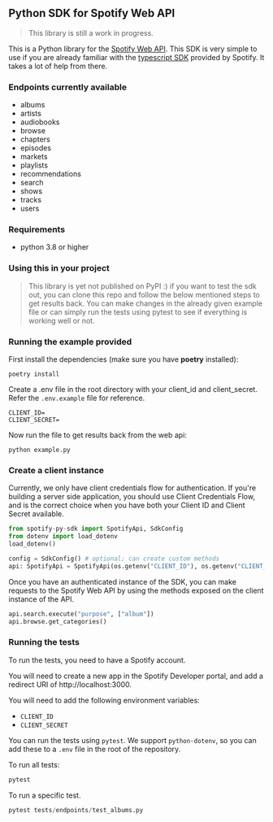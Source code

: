 ## Python SDK for Spotify Web API

> This library is still a work in progress.

This is a Python library for the [Spotify Web API](https://developer.spotify.com/web-api/). This SDK is very simple to use if you are already familiar with the [typescript SDK](https://github.com/spotify/spotify-web-api-ts-sdk) provided by Spotify. It takes a lot of help from there. 

### Endpoints currently available
- albums
- artists
- audiobooks
- browse
- chapters
- episodes
- markets
- playlists
- recommendations
- search
- shows
- tracks
- users

### Requirements

- python 3.8 or higher

### Using this in your project

> This library is yet not published on PyPI :) if you want to test the sdk out, you can clone this repo and follow the below mentioned steps to get results back. You can make changes in the already given example file or can simply run the tests using pytest to see if everything is working well or not.

### Running the example provided

First install the dependencies (make sure you have **poetry** installed):

```commandline
poetry install
```

Create a .env file in the root directory with your client_id and client_secret. Refer the `.env.example` file for reference.

```text
CLIENT_ID=
CLIENT_SECRET=
```

Now run the file to get results back from the web api:
```commandline
python example.py
```

### Create a client instance

Currently, we only have client credentials flow for authentication. If you're building a server side application, you should use Client Credentials Flow, and is the correct choice when you have both your Client ID and Client Secret available.

```python
from spotify-py-sdk import SpotifyApi, SdkConfig
from dotenv import load_dotenv
load_dotenv()

config = SdkConfig() # optional; can create custom methods
api: SpotifyApi = SpotifyApi(os.getenv("CLIENT_ID"), os.getenv("CLIENT_SECRET"), config)
```

Once you have an authenticated instance of the SDK, you can make requests to the Spotify Web API by using the methods exposed on the client instance of the API.

```python
api.search.execute("purpose", ["album"])
api.browse.get_categories()
```

### Running the tests

To run the tests, you need to have a Spotify account.

You will need to create a new app in the Spotify Developer portal, and add a redirect URI of http://localhost:3000.

You will need to add the following environment variables:
- `CLIENT_ID`
- `CLIENT_SECRET`

You can run the tests using `pytest`. We support `python-dotenv`, so you can add these to a `.env` file in the root of the repository.

To run all tests:
```python
pytest
```
To run a specific test.
```python
pytest tests/endpoints/test_albums.py
```

        
